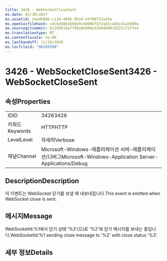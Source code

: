 ```yaml
---
title: 3426 - WebSocketCloseSent
ms.date: 03/30/2017
ms.assetid: 2eedb6bb-c114-40bb-9b24-e5f00723a24a
ms.openlocfilehash: cdc645882698e9cdd08bf87e183cade141aeb90a
ms.sourcegitcommit: bc293b14af795e0e999e3304dd40c0222cf2ffe4
ms.translationtype: MT
ms.contentlocale: ko-KR
ms.lasthandoff: 11/26/2020
ms.locfileid: "96265598"
---
```

# <a name="3426---websocketclosesent"></a><span data-ttu-id="e460e-102">3426 - WebSocketCloseSent</span><span class="sxs-lookup"><span data-stu-id="e460e-102">3426 - WebSocketCloseSent</span></span>

## <a name="properties"></a><span data-ttu-id="e460e-103">속성</span><span class="sxs-lookup"><span data-stu-id="e460e-103">Properties</span></span>  
  
|||  
|-|-|  
|<span data-ttu-id="e460e-104">ID</span><span class="sxs-lookup"><span data-stu-id="e460e-104">ID</span></span>|<span data-ttu-id="e460e-105">3426</span><span class="sxs-lookup"><span data-stu-id="e460e-105">3426</span></span>|  
|<span data-ttu-id="e460e-106">키워드</span><span class="sxs-lookup"><span data-stu-id="e460e-106">Keywords</span></span>|<span data-ttu-id="e460e-107">HTTP</span><span class="sxs-lookup"><span data-stu-id="e460e-107">HTTP</span></span>|  
|<span data-ttu-id="e460e-108">Level</span><span class="sxs-lookup"><span data-stu-id="e460e-108">Level</span></span>|<span data-ttu-id="e460e-109">자세히</span><span class="sxs-lookup"><span data-stu-id="e460e-109">Verbose</span></span>|  
|<span data-ttu-id="e460e-110">채널</span><span class="sxs-lookup"><span data-stu-id="e460e-110">Channel</span></span>|<span data-ttu-id="e460e-111">Microsoft-Windows-애플리케이션 서버-애플리케이션/디버그</span><span class="sxs-lookup"><span data-stu-id="e460e-111">Microsoft-Windows-Application Server-Applications/Debug</span></span>|  
  
## <a name="description"></a><span data-ttu-id="e460e-112">Description</span><span class="sxs-lookup"><span data-stu-id="e460e-112">Description</span></span>  

 <span data-ttu-id="e460e-113">이 이벤트는 WebSocket 닫기를 보낼 때 내보내집니다.</span><span class="sxs-lookup"><span data-stu-id="e460e-113">This event is emitted when WebSocket close is sent.</span></span>  
  
## <a name="message"></a><span data-ttu-id="e460e-114">메시지</span><span class="sxs-lookup"><span data-stu-id="e460e-114">Message</span></span>  

 <span data-ttu-id="e460e-115">WebSocketId:%1에서 닫기 상태 '%3'(으)로 '%2'에 닫기 메시지를 보내는 중입니다.</span><span class="sxs-lookup"><span data-stu-id="e460e-115">WebSocketId:%1 sending close message to '%2' with close status '%3'.</span></span>  
  
## <a name="details"></a><span data-ttu-id="e460e-116">세부 정보</span><span class="sxs-lookup"><span data-stu-id="e460e-116">Details</span></span>
